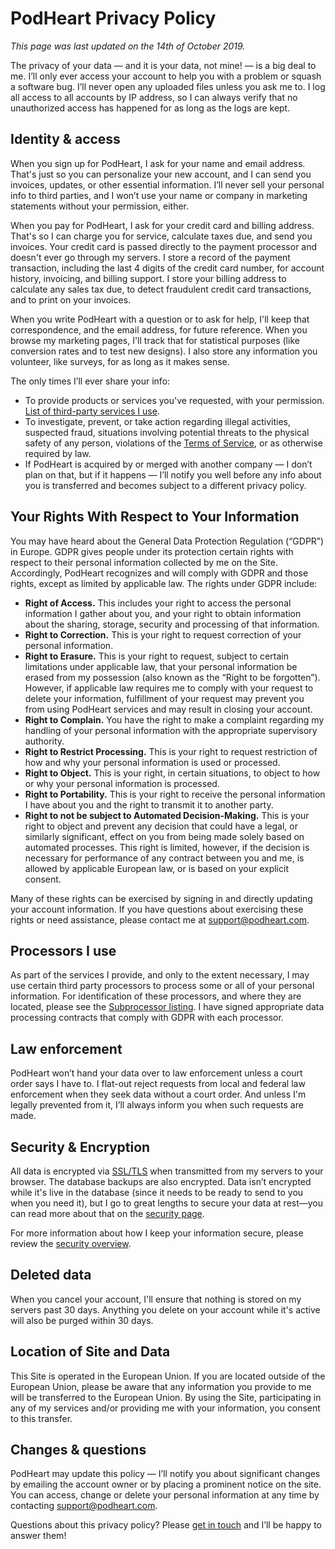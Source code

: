 # PodHeart Privacy Policy

*This page was last updated on the 14th of October 2019.*

The privacy of your data — and it is your data, not mine! — is a big deal to me. I’ll only ever access your account to help you with a problem or squash a software bug. I’ll never open any uploaded files unless you ask me to. I log all access to all accounts by IP address, so I can always verify that no unauthorized access has happened for as long as the logs are kept.

## Identity & access

When you sign up for PodHeart, I ask for your name and email address. That's just so you can personalize your new account, and I can send you invoices, updates, or other essential information. I’ll never sell your personal info to third parties, and I won’t use your name or company in marketing statements without your permission, either.

When you pay for PodHeart, I ask for your credit card and billing address. That's so I can charge you for service, calculate taxes due, and send you invoices. Your credit card is passed directly to the payment processor and doesn't ever go through my servers. I store a record of the payment transaction, including the last 4 digits of the credit card number, for account history, invoicing, and billing support. I store your billing address to calculate any sales tax due, to detect fraudulent credit card transactions, and to print on your invoices.

When you write PodHeart with a question or to ask for help, I'll keep that correspondence, and the email address, for future reference. When you browse my marketing pages, I'll track that for statistical purposes (like conversion rates and to test new designs). I also store any information you volunteer, like surveys, for as long as it makes sense.

The only times I’ll ever share your info:

* To provide products or services you've requested, with your permission. [List of third-party services I use](/privacy/subprocessors.md).
* To investigate, prevent, or take action regarding illegal activities, suspected fraud, situations involving potential threats to the physical safety of any person, violations of the [Terms of Service](/terms.md), or as otherwise required by law.
* If PodHeart is acquired by or merged with another company — I don’t plan on that, but if it happens — I’ll notify you well before any info about you is transferred and becomes subject to a different privacy policy.

## Your Rights With Respect to Your Information

You may have heard about the General Data Protection Regulation (“GDPR”) in Europe. GDPR gives people under its protection certain rights with respect to their personal information collected by me on the Site. Accordingly, PodHeart recognizes and will comply with GDPR and those rights, except as limited by applicable law. The rights under GDPR include:

* **Right of Access.** This includes your right to access the personal information I gather about you, and your right to obtain information about the sharing, storage, security and processing of that information.
* **Right to Correction.** This is your right to request correction of your personal information.
* **Right to Erasure.** This is your right to request, subject to certain limitations under applicable law, that your personal information be erased from my possession (also known as the “Right to be forgotten”).  However, if applicable law requires me to comply with your request to delete your information, fulfillment of your request may prevent you from using PodHeart services and may result in closing your account.
* **Right to Complain.** You have the right to make a complaint regarding my handling of your personal information with the appropriate supervisory authority.
* **Right to Restrict Processing.** This is your right to request restriction of how and why your personal information is used or processed.
* **Right to Object.** This is your right, in certain situations, to object to how or why your personal information is processed.
* **Right to Portability.** This is your right to receive the personal information I have about you and the right to transmit it to another party.
* **Right to not be subject to Automated Decision-Making.** This is your right to object and prevent any decision that could have a legal, or similarly significant, effect on you from being made solely based on automated processes. This right is limited, however, if the decision is necessary for performance of any contract between you and me, is allowed by applicable European law, or is based on your explicit consent.

Many of these rights can be exercised by signing in and directly updating your account information. If you have questions about exercising these rights or need assistance, please contact me at [support@podheart.com](mailto:support@podheart.com).

## Processors I use

As part of the services I provide, and only to the extent necessary, I may use certain third party processors to process some or all of your personal information. For identification of these processors, and where they are located, please see the [Subprocessor listing](/privacy/subprocessors.md). I have signed appropriate data processing contracts that comply with GDPR with each processor.

## Law enforcement

PodHeart won’t hand your data over to law enforcement unless a court order says I have to. I flat-out reject requests from local and federal law enforcement when they seek data without a court order. And unless I'm legally prevented from it, I’ll always inform you when such requests are made.

## Security & Encryption

All data is encrypted via [SSL/TLS](https://en.wikipedia.org/wiki/Transport_Layer_Security) when transmitted from my servers to your browser. The database backups are also encrypted. Data isn’t encrypted while it's live in the database (since it needs to be ready to send to you when you need it), but I go to great lengths to secure your data at rest—you can read more about that on the [security page](/security/overview.md).

For more information about how I keep your information secure, please review the [security overview](/security/overview.md).

## Deleted data

When you cancel your account, I'll ensure that nothing is stored on my servers past 30 days. Anything you delete on your account while it's active will also be purged within 30 days.

## Location of Site and Data

This Site is operated in the European Union. If you are located outside of the European Union, please be aware that any information you provide to me will be transferred to the European Union. By using the Site, participating in any of my services and/or providing me with your information, you consent to this transfer.

## Changes & questions

PodHeart may update this policy — I’ll notify you about significant changes by emailing the account owner or by placing a prominent notice on the site. You can access, change or delete your personal information at any time by contacting [support@podheart.com](mailto:support@podheart.com).

Questions about this privacy policy? Please [get in touch](mailto:support@podheart.com) and I’ll be happy to answer them!
